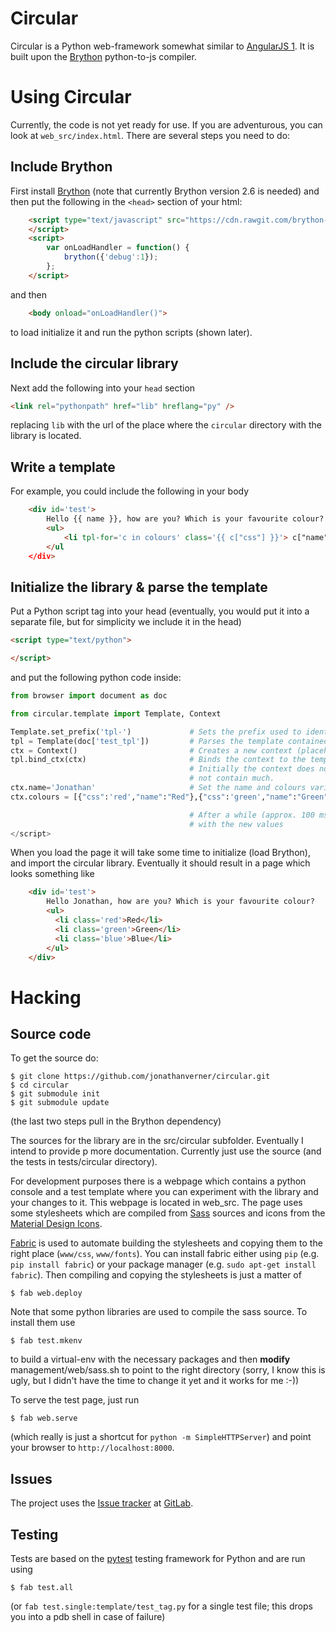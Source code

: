 # Circular

Circular is a Python web-framework somewhat similar to [AngularJS 1](https://angularjs.org/). It is built upon the 
[Brython](http://www.brython.info/) python-to-js compiler.

# Using Circular

Currently, the code is not yet ready for use. If you are adventurous, you can look
at `web_src/index.html`. There are several steps you need to do:

## Include Brython

First install [Brython](http://www.brython.info) (note that currently Brython
version 2.6 is needed) and then put the following in the `<head>` section of your html:

```html
    <script type="text/javascript" src="https://cdn.rawgit.com/brython-dev/brython/3.2.6/www/src/brython_dist.js">
    </script>
    <script>
        var onLoadHandler = function() {
            brython({'debug':1});
        };
    </script>
```

and then

```html
    <body onload="onLoadHandler()">
```

to load initialize it and run the python scripts (shown later).

## Include the circular library

Next add the following into your `head` section

```html
<link rel="pythonpath" href="lib" hreflang="py" />
```

replacing `lib` with the url of the place where the `circular` directory with the library
is located.

## Write a template

For example, you could include the following in your body

```html
    <div id='test'>
        Hello {{ name }}, how are you? Which is your favourite colour?
        <ul>
            <li tpl-for='c in colours' class='{{ c["css"] }}'> c["name"] </li>
        </ul
    </div>

```

## Initialize the library & parse the template

Put a Python script tag into your head (eventually, you would put it into
a separate file, but for simplicity we include it in the head)

```html
<script type="text/python">

</script>
```
and put the following python code inside:

```python
from browser import document as doc

from circular.template import Template, Context

Template.set_prefix('tpl-')             # Sets the prefix used to identify template tags (e.g. tpl-for)
tpl = Template(doc['test_tpl'])         # Parses the template contained in the <div id='test'> dom element
ctx = Context()                         # Creates a new context (placeholder for data which can be used in the template)
tpl.bind_ctx(ctx)                       # Binds the context to the template (this populates the template with the data)
                                        # Initially the context does not contain any data so the rendered template will
                                        # not contain much.
ctx.name='Jonathan'                     # Set the name and colours variables
ctx.colours = [{"css":'red',"name":"Red"},{"css":'green',"name":"Green"},{"css":'blue',"name":'Blue'}]

                                        # After a while (approx. 100 msecs) the template should automatically update
                                        # with the new values
</script>
```

When you load the page it will take some time to initialize (load Brython),
and import the circular library. Eventually it should result in a page which looks
something like

```html
    <div id='test'>
        Hello Jonathan, how are you? Which is your favourite colour?
        <ul>
          <li class='red'>Red</li>
          <li class='green'>Green</li>
          <li class='blue'>Blue</li>
        </ul>
    </div>
```




# Hacking

## Source code

To get the source do:

```shell
$ git clone https://github.com/jonathanverner/circular.git
$ cd circular
$ git submodule init
$ git submodule update
```

(the last two steps pull in the Brython dependency)

The sources for the library are in the src/circular subfolder. Eventually I intend to provide p
more documentation. Currently just use the source (and the tests in tests/circular directory).

For development purposes there is a webpage which contains a python console and a test template
where you can experiment with the library and your changes to it. This webpage is located in
web_src. The page uses some stylesheets which are compiled from [Sass](http://sass-lang.com/) 
sources and icons from the [Material Design Icons](http://materialdesignicons.com).

[Fabric](http://www.fabfile.org/) is used to automate building the stylesheets and copying them 
to the right place (`www/css`, `www/fonts`). You can install fabric either using `pip`
(e.g. `pip install fabric`) or your package manager (e.g. `sudo apt-get install fabric`).
Then compiling and copying the stylesheets is just a matter of

```shell
$ fab web.deploy
```

Note that some python libraries are used to compile the sass source. 
To install them use 

```shell
$ fab test.mkenv
```

to build a virtual-env with the necessary packages and then **modify**
management/web/sass.sh to point to the right directory (sorry, I know
this is ugly, but I didn't have the time to change it yet and it works
for me :-))

To serve the test page, just run

```shell
$ fab web.serve
```

(which really is just a shortcut for `python -m SimpleHTTPServer`) and point
your browser to `http://localhost:8000`.

## Issues

The project uses the [Issue tracker](https://gitlab.com/Verner/circular/issues) at [GitLab](https://gitlab.com).

## Testing

Tests are based on the [pytest](http://docs.pytest.org/) testing framework for Python
and are run using

```shell
$ fab test.all
```

(or `fab test.single:template/test_tag.py` for a single test file; this drops you into a
pdb shell in case of failure)
